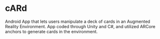 # cARd

Android App that lets users manipulate a deck of cards in an Augmented Reality Environment.
App coded through Unity and C#, and utilized ARCore anchors to generate cards in the environment.
